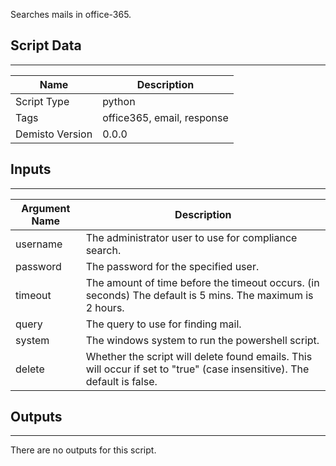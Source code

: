 Searches mails in office-365.

## Script Data
---

| **Name** | **Description** |
| --- | --- |
| Script Type | python |
| Tags | office365, email, response |
| Demisto Version | 0.0.0 |

## Inputs
---

| **Argument Name** | **Description** |
| --- | --- |
| username | The administrator user to use for compliance search. |
| password | The password for the specified user. |
| timeout | The amount of time before the timeout occurs. (in seconds) The default is 5 mins. The maximum is 2 hours. |
| query | The query to use for finding mail. |
| system | The windows system to run the powershell script. |
| delete | Whether the script will delete found emails. This will occur if set to "true" (case insensitive). The default is false. |

## Outputs
---
There are no outputs for this script.
